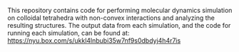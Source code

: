 This repository contains code for performing molecular dynamics simulation on colloidal tetrahedra with non-convex interactions and analyzing the resulting structures. The output data from each simulation, and the code for running each simulation, can be found at: https://nyu.box.com/s/ukkl4lnbubi35w7nf9s0dbdyj4h4r7is
